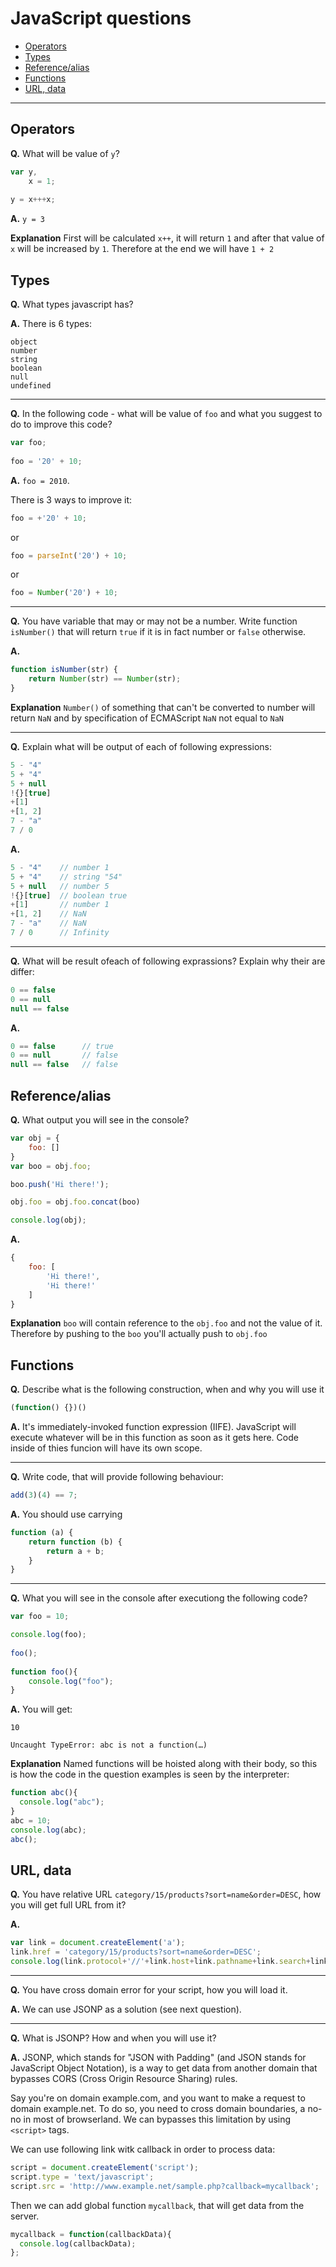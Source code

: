 # JavaScript questions

* [Operators](https://github.com/artemdemo/frontend-interview-questions/blob/master/js-questions.md#operators)
* [Types](https://github.com/artemdemo/frontend-interview-questions/blob/master/js-questions.md#types)
* [Reference/alias](https://github.com/artemdemo/frontend-interview-questions/blob/master/js-questions.md#referencealias)
* [Functions](https://github.com/artemdemo/frontend-interview-questions/blob/master/js-questions.md#functions)
* [URL, data](https://github.com/artemdemo/frontend-interview-questions/blob/master/js-questions.md#url-data)

---

## Operators

**Q.** What will be value of `y`?

```javascript
var y,
    x = 1;
    
y = x+++x;
```

**A.** `y = 3`

**Explanation** First will be calculated `x++`, it will return `1` and after that value of `x` will be increased by `1`.
Therefore at the end we will have `1 + 2`


## Types

**Q.** What types javascript has?

**A.** There is 6 types:

```
object
number
string
boolean
null
undefined
```

---

**Q.** In the following code - what will be value of `foo` and what you suggest to do to improve this code?


```javascript
var foo;
    
foo = '20' + 10;
```

**A.** `foo = 2010`.

There is 3 ways to improve it:

```javascript
foo = +'20' + 10;
```

or

```javascript
foo = parseInt('20') + 10;
```

or

```javascript
foo = Number('20') + 10;
```

---

**Q.** You have variable that may or may not be a number.
Write function `isNumber()` that will return `true` if it is in fact number or `false` otherwise.

**A.**

```javascript
function isNumber(str) {
    return Number(str) == Number(str);
}
```

**Explanation** `Number()` of something that can't be converted to number will return `NaN`
and by specification of ECMAScript `NaN` not equal to `NaN`

---

**Q.** Explain what will be output of each of following expressions:

```javascript
5 - "4"
5 + "4"
5 + null
!{}[true]
+[1]
+[1, 2]
7 - "a"
7 / 0
```

**A.**

```javascript
5 - "4"    // number 1
5 + "4"    // string "54"
5 + null   // number 5
!{}[true]  // boolean true
+[1]       // number 1
+[1, 2]    // NaN
7 - "a"    // NaN
7 / 0      // Infinity
```

---

**Q.** What will be result ofeach of following exprassions? Explain why their are differ:

```javascript
0 == false
0 == null
null == false
```

**A.**

```javascript
0 == false      // true
0 == null       // false
null == false   // false
```


## Reference/alias


**Q.** What output you will see in the console?

```javascript
var obj = {
    foo: []
}
var boo = obj.foo;

boo.push('Hi there!');

obj.foo = obj.foo.concat(boo)

console.log(obj);
```

**A.**

```javascript
{
    foo: [
        'Hi there!',
        'Hi there!'
    ]
}
```

**Explanation** `boo` will contain reference to the `obj.foo` and not the value of it.
Therefore by pushing to the `boo` you'll actually push to `obj.foo`


## Functions


**Q.** Describe what is the following construction, when and why you will use it

```javascript
(function() {})()
```

**A.**
It's immediately-invoked function expression (IIFE). JavaScript will execute whatever will be in this function as soon as it gets here. Code inside of thies funcion will have its own scope.

---

**Q.** Write code, that will provide following behaviour:

```javascript
add(3)(4) == 7;
```

**A.** You should use carrying

```javascript
function (a) {
    return function (b) {
        return a + b;
    }
}
```

---

**Q.** What you will see in the console after executiong the following code?

```javascript
var foo = 10;

console.log(foo);
    
foo();
    
function foo(){
    console.log("foo");
}
```

**A.** You will get:

```
10

Uncaught TypeError: abc is not a function(…)
```

**Explanation** Named functions will be hoisted along with their body,
so this is how the code in the question examples is seen by the interpreter:

```javascript
function abc(){
  console.log("abc");
}
abc = 10;
console.log(abc);
abc();
```


## URL, data

**Q.** You have relative URL `category/15/products?sort=name&order=DESC`, how you will get full URL from it?

**A.**

```javascript
var link = document.createElement('a');
link.href = 'category/15/products?sort=name&order=DESC';
console.log(link.protocol+'//'+link.host+link.pathname+link.search+link.hash)
```

---

**Q.** You have cross domain error for your script, how you will load it.

**A.**
We can use JSONP as a solution (see next question).

---

**Q.** What is JSONP? How and when you will use it?

**A.**
JSONP, which stands for "JSON with Padding" (and JSON stands for JavaScript Object Notation), is a way to get data from another domain that bypasses CORS (Cross Origin Resource Sharing) rules.

Say you're on domain example.com, and you want to make a request to domain example.net. To do so, you need to cross domain boundaries, a no-no in most of browserland. We can bypasses this limitation by using `<script>` tags.

We can use following link witk callback in order to process data:

```javascript
script = document.createElement('script');
script.type = 'text/javascript';
script.src = 'http://www.example.net/sample.php?callback=mycallback';
```

Then we can add global function `mycallback`, that will get data from the server.

```javascript
mycallback = function(callbackData){
  console.log(callbackData);
};
```
